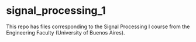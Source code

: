 # signal_processing_1
This repo has files corresponding to the Signal Processing I course from the Engineering Faculty (University of Buenos Aires).
